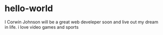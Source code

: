 # hello-world

I Corwin Johnson will be a great web develeper soon and live out my dream in life.
i love video games and sports
